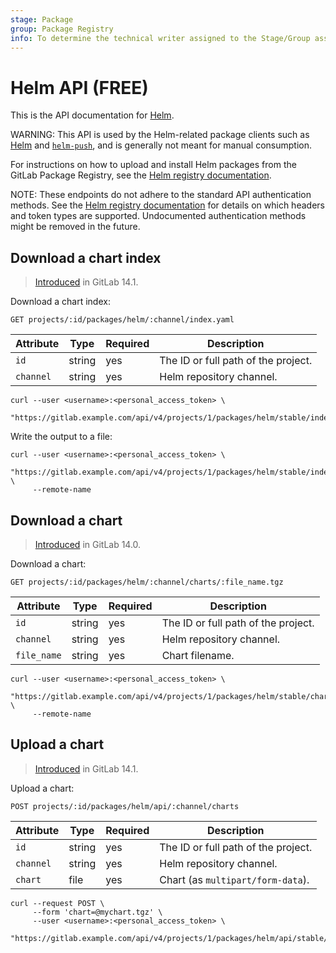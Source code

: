 ```yaml
---
stage: Package
group: Package Registry
info: To determine the technical writer assigned to the Stage/Group associated with this page, see https://about.gitlab.com/handbook/product/ux/technical-writing/#assignments
---
```


# Helm API **(FREE)**

This is the API documentation for [Helm](../../user/packages/helm_repository/index.md).

WARNING:
This API is used by the Helm-related package clients such as [Helm](https://helm.sh/)
and [`helm-push`](https://github.com/chartmuseum/helm-push/#readme),
and is generally not meant for manual consumption.

For instructions on how to upload and install Helm packages from the GitLab
Package Registry, see the [Helm registry documentation](../../user/packages/helm_repository/index.md).

NOTE:
These endpoints do not adhere to the standard API authentication methods.
See the [Helm registry documentation](../../user/packages/helm_repository/index.md)
for details on which headers and token types are supported. Undocumented authentication methods might be removed in the future.

## Download a chart index

> [Introduced](https://gitlab.com/gitlab-org/gitlab/-/merge_requests/62757) in GitLab 14.1.

Download a chart index:

```plaintext
GET projects/:id/packages/helm/:channel/index.yaml
```

| Attribute | Type   | Required | Description |
| --------- | ------ | -------- | ----------- |
| `id`      | string | yes      | The ID or full path of the project. |
| `channel` | string | yes      | Helm repository channel. |

```shell
curl --user <username>:<personal_access_token> \
     "https://gitlab.example.com/api/v4/projects/1/packages/helm/stable/index.yaml"
```

Write the output to a file:

```shell
curl --user <username>:<personal_access_token> \
     "https://gitlab.example.com/api/v4/projects/1/packages/helm/stable/index.yaml" \
     --remote-name
```

## Download a chart

> [Introduced](https://gitlab.com/gitlab-org/gitlab/-/merge_requests/61014) in GitLab 14.0.

Download a chart:

```plaintext
GET projects/:id/packages/helm/:channel/charts/:file_name.tgz
```

| Attribute   | Type   | Required | Description |
| ----------- | ------ | -------- | ----------- |
| `id`        | string | yes      | The ID or full path of the project. |
| `channel`   | string | yes      | Helm repository channel. |
| `file_name` | string | yes      | Chart filename. |

```shell
curl --user <username>:<personal_access_token> \
     "https://gitlab.example.com/api/v4/projects/1/packages/helm/stable/charts/mychart.tgz" \
     --remote-name
```

## Upload a chart

> [Introduced](https://gitlab.com/gitlab-org/gitlab/-/merge_requests/64814) in GitLab 14.1.

Upload a chart:

```plaintext
POST projects/:id/packages/helm/api/:channel/charts
```

| Attribute | Type   | Required | Description |
| --------- | ------ | -------- | ----------- |
| `id`      | string | yes      | The ID or full path of the project. |
| `channel` | string | yes      | Helm repository channel. |
| `chart`   | file   | yes      | Chart (as `multipart/form-data`). |

```shell
curl --request POST \
     --form 'chart=@mychart.tgz' \
     --user <username>:<personal_access_token> \
     "https://gitlab.example.com/api/v4/projects/1/packages/helm/api/stable/charts"
```
